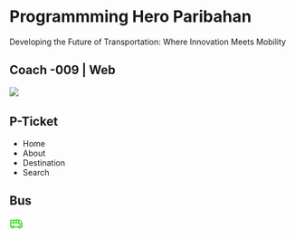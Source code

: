 # Programmming Hero Paribahan

Developing the Future of Transportation: Where Innovation Meets Mobility

## Coach -009 | Web

<img src="./Landing Page Design.jpg" />

<nav class="flex justify-between items-center pt-14">
        <div>
          <h1 class="raleway text-[36px] font-extrabold text-[#030712]">P-Ticket</h1>
        </div>
        <div>
          <ul class="flex justify-between items-center gap-14">
            <li class="font-medium text-lg text-[##030712B2] raleway cursor-pointer">Home</li>
            <li class="font-medium text-lg text-[##030712B2] raleway cursor-pointer">About</li>
            <li class="font-medium text-lg text-[##030712B2] raleway cursor-pointer">Destination</li>
            <li class="font-medium text-lg text-[##030712B2] raleway cursor-pointer">Search</li>
          </ul>
        </div>
        <div class=" nav-btn flex justify-between items-center gap-2 bg-[#1DD1001A] px-8 py-4 rounded-xl">
          <h1 class="text-[#1DD100] font-bold text-xl raleway">Bus</h1>
          <img src="images/bus-icon.png" alt="">
        </div>
      </nav>
